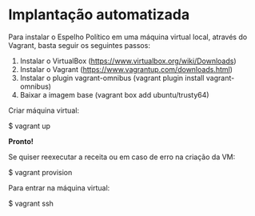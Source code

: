 # Implantação automatizada

Para instalar o Espelho Político em uma máquina virtual local, através do Vagrant, basta seguir os seguintes passos:

1. Instalar o VirtualBox (https://www.virtualbox.org/wiki/Downloads)
2. Instalar o Vagrant (https://www.vagrantup.com/downloads.html)
3. Instalar o plugin vagrant-omnibus (vagrant plugin install vagrant-omnibus)
4. Baixar a imagem base (vagrant box add ubuntu/trusty64)

Criar máquina virtual:

$ vagrant up

**Pronto!**

Se quiser reexecutar a receita ou em caso de erro na criação da VM:

$ vagrant provision

Para entrar na máquina virtual:

$ vagrant ssh
